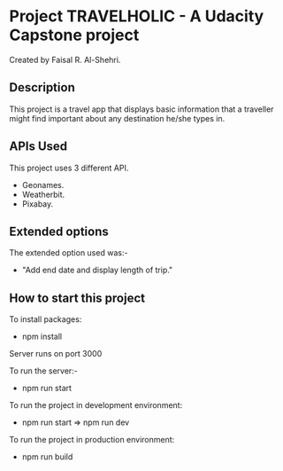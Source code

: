 # Project TRAVELHOLIC - A Udacity Capstone project
Created by Faisal R. Al-Shehri.
## Description
This project is a travel app that displays basic information that a traveller might find important
about any destination he/she types in.

## APIs Used
This project uses 3 different API.
- Geonames.
- Weatherbit.
- Pixabay.
 
## Extended options

The extended option used was:-
- "Add end date and display length of trip."
 
## How to start this project
To install packages:
- npm install

Server runs on port 3000

To run the server:-
- npm run start

To run the project in development environment:
- npm run start => npm run dev

To run the project in production environment:
- npm run build
